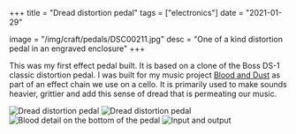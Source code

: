 +++
title = "Dread distortion pedal"
tags = ["electronics"]
date = "2021-01-29"

image = "/img/craft/pedals/DSC00211.jpg"
desc = "One of a kind distortion pedal in an engraved enclosure"
+++

This was my first effect pedal built. It is based on a clone of the Boss DS-1 classic distortion pedal. I was built for my music project [Blood and Dust](https://blood-and-dust.com) as part of an effect chain we use on a cello. It is primarily used to make sounds heavier, grittier and add this sense of dread that is permeating our music.

![Dread distortion pedal](/img/craft/pedals/DSC00211.jpg "Dread distortion pedal")
![Dread distortion pedal](/img/craft/pedals/DSC00208.jpg "Dread distortion pedal")
![Blood detail on the bottom of the pedal](/img/craft/pedals/DSC00215.png "Blood detail on the bottom of the pedal")
![Input and output](/img/craft/pedals/DSC00217.jpg "Input and output")
